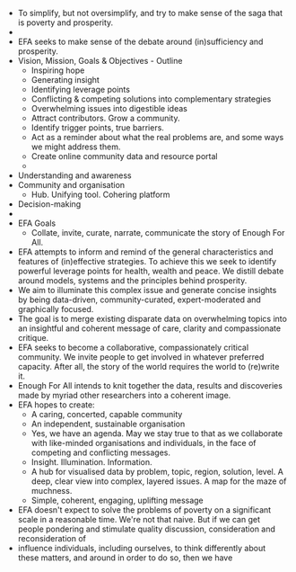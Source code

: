 - To simplify, but not oversimplify, and try to make sense of the saga that is poverty and prosperity.
-
- EFA seeks to make sense of the debate around (in)sufficiency and prosperity.
- Vision, Mission, Goals & Objectives - Outline
	- Inspiring hope
	- Generating insight
	- Identifying leverage points
	- Conflicting & competing solutions into complementary strategies
	- Overwhelming issues into digestible ideas
	- Attract contributors. Grow a community.
	- Identify trigger points, true barriers.
	- Act as a reminder about what the real problems are, and some ways we might address them.
	- Create online community data and resource portal
	-
- Understanding and awareness
- Community and organisation
	- Hub. Unifying tool. Cohering platform
- Decision-making
-
- EFA Goals
	- Collate, invite, curate, narrate, communicate the story of Enough For All.
- EFA attempts to inform and remind of the general characteristics and features of (in)effective strategies. To achieve this we seek to identify powerful leverage points for health, wealth and peace. We distill debate around models, systems and the principles behind prosperity.
- We aim to illuminate this complex issue and generate concise insights by being data-driven, community-curated, expert-moderated and graphically focused.
- The goal is to merge existing disparate data on overwhelming topics into an insightful and coherent message of care, clarity and compassionate critique.
- EFA seeks to become a collaborative, compassionately critical community. We invite people to get involved in whatever preferred capacity. After all, the story of the world requires the world to (re)write it.
- Enough For All intends to knit together the data, results and discoveries made by myriad other researchers into a coherent image.
- EFA hopes to create:
	- A caring, concerted, capable community
	- An independent, sustainable organisation
	- Yes, we have an agenda. May we stay true to that as we collaborate with like-minded organisations and individuals, in the face of competing and conflicting messages.
	- Insight. Illumination. Information.
	- A hub for visualised data by problem, topic, region, solution, level. A deep, clear view into complex, layered issues. A map for the maze of muchness.
	- Simple, coherent, engaging, uplifting message
- EFA doesn't expect to solve the problems of poverty on a significant scale in a reasonable time. We're not that naive. But if we can get people pondering and stimulate quality discussion, consideration and reconsideration of
- influence individuals, including ourselves, to think differently about these matters, and  around in order to do so, then we have